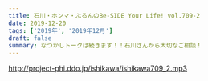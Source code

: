 ```yaml
---
title: 石川・ホンマ・ぶるんのBe-SIDE Your Life! vol.709-2
date: 2019-12-20
tags: ['2019年', '2019年12月']
draft: false
summary: なつかしトークは続きます！！石川さんから大切なご相談！
---
```


http://project-phi.ddo.jp/ishikawa/ishikawa709_2.mp3
